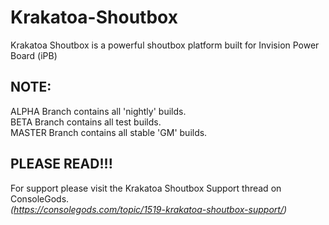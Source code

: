# Krakatoa-Shoutbox
Krakatoa Shoutbox is a powerful shoutbox platform built for Invision Power Board (iPB)

##   NOTE:  
   ALPHA Branch contains all 'nightly' builds.  
   BETA Branch contains all test builds.  
   MASTER Branch contains all stable 'GM' builds.  
   
##   PLEASE READ!!!  
   For support please visit the Krakatoa Shoutbox Support thread on ConsoleGods.  
   *(https://consolegods.com/topic/1519-krakatoa-shoutbox-support/)*  
